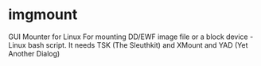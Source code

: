# imgmount
GUI Mounter for Linux
For mounting DD/EWF image file or a block device - Linux bash script. It needs TSK (The Sleuthkit) and XMount and YAD (Yet Another Dialog)

